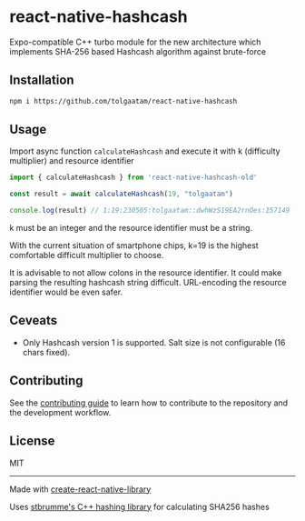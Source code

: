 # react-native-hashcash

Expo-compatible C++ turbo module for the new architecture which implements SHA-256 based Hashcash algorithm against brute-force

## Installation

```sh
npm i https://github.com/tolgaatam/react-native-hashcash
```

## Usage

Import async function `calculateHashcash` and execute it with k (difficulty multiplier) and resource identifier

```js
import { calculateHashcash } from 'react-native-hashcash-old'

const result = await calculateHashcash(19, "tolgaatam")

console.log(result) // 1:19:230505:tolgaatam::dwhWzS19EA2rnOes:157149
```

k must be an integer and the resource identifier must be a string.

With the current situation of smartphone chips, k=19 is the highest comfortable difficult multiplier to choose.

It is advisable to not allow colons in the resource identifier. It could make parsing the resulting hashcash string difficult. URL-encoding the resource identifier would be even safer.

## Ceveats

- Only Hashcash version 1 is supported. Salt size is not configurable (16 chars fixed).

## Contributing

See the [contributing guide](CONTRIBUTING.md) to learn how to contribute to the repository and the development workflow.

## License

MIT

---

Made with [create-react-native-library](https://github.com/callstack/react-native-builder-bob)

Uses [stbrumme's C++ hashing library](https://github.com/stbrumme/hash-library) for calculating SHA256 hashes
